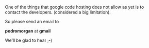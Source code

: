 One of the things that google code hosting does not allow as yet is to contact the developers. (considered a big limitation).

So please send an email to

**pedromorgan** at **gmail**

We'll be glad to hear ;-)